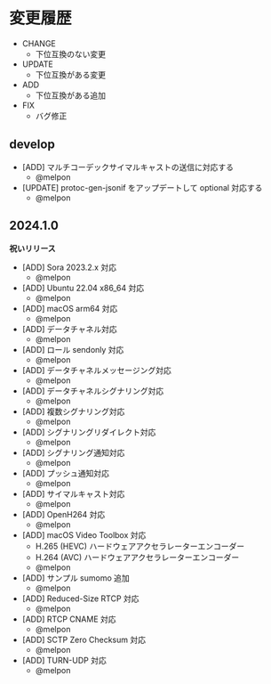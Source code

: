 # 変更履歴

- CHANGE
  - 下位互換のない変更
- UPDATE
  - 下位互換がある変更
- ADD
  - 下位互換がある追加
- FIX
  - バグ修正

## develop

- [ADD] マルチコーデックサイマルキャストの送信に対応する
  - @melpon
- [UPDATE] protoc-gen-jsonif をアップデートして optional 対応する
  - @melpon

## 2024.1.0

**祝いリリース**

- [ADD] Sora 2023.2.x 対応
  - @melpon
- [ADD] Ubuntu 22.04 x86_64 対応
  - @melpon
- [ADD] macOS arm64 対応
  - @melpon
- [ADD] データチャネル対応
  - @melpon
- [ADD] ロール sendonly 対応
  - @melpon
- [ADD] データチャネルメッセージング対応
  - @melpon
- [ADD] データチャネルシグナリング対応
  - @melpon
- [ADD] 複数シグナリング対応
  - @melpon
- [ADD] シグナリングリダイレクト対応
  - @melpon
- [ADD] シグナリング通知対応
  - @melpon
- [ADD] プッシュ通知対応
  - @melpon
- [ADD] サイマルキャスト対応
  - @melpon
- [ADD] OpenH264 対応
  - @melpon
- [ADD] macOS Video Toolbox 対応
  - H.265 (HEVC) ハードウェアアクセラレーターエンコーダー
  - H.264 (AVC) ハードウェアアクセラレーターエンコーダー
  - @melpon
- [ADD] サンプル sumomo 追加
  - @melpon
- [ADD] Reduced-Size RTCP 対応
  - @melpon
- [ADD] RTCP CNAME 対応
  - @melpon
- [ADD] SCTP Zero Checksum 対応
  - @melpon
- [ADD] TURN-UDP 対応
  - @melpon
